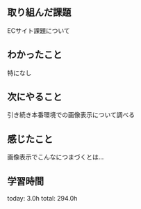 ## 取り組んだ課題
ECサイト課題について

## わかったこと
 特になし
## 次にやること
 引き続き本番環境での画像表示について調べる
## 感じたこと
 画像表示でこんなにつまづくとは...

## 学習時間
today: 3.0h
total: 294.0h